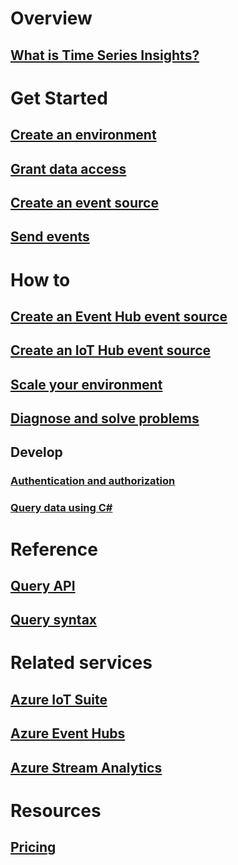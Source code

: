 # Overview
## [What is Time Series Insights?](time-series-insights-overview.md)

# Get Started
## [Create an environment](time-series-insights-get-started.md)
## [Grant data access](time-series-insights-data-access.md)
## [Create an event source](time-series-insights-add-event-source.md)
## [Send events](time-series-insights-send-events.md)

# How to
## [Create an Event Hub event source](time-series-insights-how-to-add-an-event-source-eventhub.md)
## [Create an IoT Hub event source](time-series-insights-how-to-add-an-event-source-iothub.md)
## [Scale your environment](time-series-insights-how-to-scale-your-environment.md)
## [Diagnose and solve problems](time-series-insights-diagnose-and-solve-problems.md)
## Develop
### [Authentication and authorization](time-series-insights-authentication-and-authorization.md)
### [Query data using C#](time-series-insights-query-data-csharp.md)

# Reference
## [Query API](/rest/api/time-series-insights/time-series-insights-reference-queryapi)
## [Query syntax](/rest/api/time-series-insights/time-series-insights-reference-query-syntax)

# Related services
## [Azure IoT Suite](/azure/iot-suite/)
## [Azure Event Hubs](/azure/event-hubs/)
## [Azure Stream Analytics](/azure/stream-analytics/)

# Resources
## [Pricing](https://azure.microsoft.com/pricing/details/time-series-insights/)

